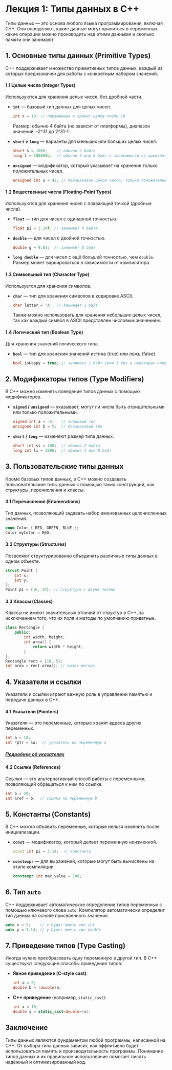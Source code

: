 # Лекция 1: Типы данных в C++

Типы данных — это основа любого языка программирования, включая C++. Они определяют, какие данные могут храниться в переменных, какие операции можно производить над этими данными и сколько памяти они занимают.

## 1. **Основные типы данных (Primitive Types)**
C++ поддерживает множество примитивных типов данных, каждый из которых предназначен для работы с конкретным набором значений.

#### 1.1 **Целые числа (Integer Types)**
Используются для хранения целых чисел, без дробной части.

- **`int`** — базовый тип данных для целых чисел.
  ```cpp
  int x = 10; // переменная x хранит целое число 10
  ```
  Размер: обычно 4 байта (но зависит от платформы), диапазон значений: -2^31 до 2^31-1.
  
- **`short`** и **`long`** — варианты для меньших или больших целых чисел.
  ```cpp
  short s = 1000;    // обычно 2 байта
  long l = 100000L;  // обычно 4 или 8 байт в зависимости от архитектуры
  ```
  
- **`unsigned`** — модификатор, который указывает на хранение только положительных чисел.
  ```cpp
  unsigned int u = 42; // беззнаковое целое число, только положительные значения
  ```

#### 1.2 **Вещественные числа (Floating-Point Types)**
Используются для хранения чисел с плавающей точкой (дробные числа).

- **`float`** — тип для чисел с одинарной точностью.
  ```cpp
  float pi = 3.14f; // занимает 4 байта
  ```

- **`double`** — для чисел с двойной точностью.
  ```cpp
  double g = 9.81;  // занимает 8 байт
  ```

- **`long double`** — для чисел с ещё большей точностью, чем `double`. Размер может варьироваться в зависимости от компилятора.

#### 1.3 **Символьный тип (Character Type)**
Используется для хранения символов.

- **`char`** — тип для хранения символов в кодировке ASCII.
  ```cpp
  char letter = 'A'; // занимает 1 байт
  ```
  
  Также можно использовать для хранения небольших целых чисел, так как каждый символ в ASCII представлен числовым значением.

#### 1.4 **Логический тип (Boolean Type)**
Для хранения значений логического типа.

- **`bool`** — тип для хранения значений истина (true) или ложь (false).
  ```cpp
  bool isHappy = true; // занимает 1 байт (или 1 бит в некоторых компиляторах)
  ```

## 2. **Модификаторы типов (Type Modifiers)**
В C++ можно изменять поведение типов данных с помощью модификаторов.

- **`signed` / `unsigned`** — указывает, могут ли числа быть отрицательными или только положительными.
  ```cpp
  signed int a = -5;   // знаковый тип
  unsigned int b = 5;  // беззнаковый тип
  ```

- **`short` / `long`** — изменяют размер типа данных.
  ```cpp
  short int si = 100;  // обычно 2 байта
  long int li = 1000;  // обычно 4 или 8 байт
  ```

## 3. **Пользовательские типы данных**
Кроме базовых типов данных, в C++ можно создавать пользовательские типы данных с помощью таких конструкций, как структуры, перечисления и классы.

#### 3.1 **Перечисления (Enumerations)**
Тип данных, позволяющий задавать набор именованных целочисленных значений.
```cpp
enum Color { RED, GREEN, BLUE };
Color myColor = RED;
```

#### 3.2 **Структуры (Structures)**
Позволяют структурированно объединять различные типы данных в одном объекте.
```cpp
struct Point {
    int x;
    int y;
};
Point p1 = {10, 20}; // структура с двумя полями
```

#### 3.3 **Классы (Classes)**
Классы не имеют значительных отличий от структур в C++, за исключением того, что их поля и методы по умолчанию приватные.
```cpp
class Rectangle {
    public:
        int width, height;
        int area() {
            return width * height;
        }
};
Rectangle rect = {10, 5};
int area = rect.area(); // вызов метода
```

## 4. **Указатели и ссылки**
Указатели и ссылки играют важную роль в управлении памятью и передаче данных в C++.

#### 4.1 **Указатели (Pointers)**
Указатели — это переменные, которые хранят адреса других переменных.
```cpp
int a = 10;
int *ptr = &a;  // указатель на переменную a
```

##### [Подробнее об указателях](pointers.md)

#### 4.2 **Ссылки (References)**
Ссылки — это альтернативный способ работы с переменными, позволяющий обращаться к ним по ссылке.
```cpp
int b = 20;
int &ref = b;  // ссылка на переменную b
```

## 5. **Константы (Constants)**
В C++ можно объявить переменные, которые нельзя изменить после инициализации.

- **`const`** — модификатор, который делает переменную неизменной.
  ```cpp
  const int pi = 3.14;  // константа
  ```

- **`constexpr`** — для выражений, которые могут быть вычислены на этапе компиляции.
  ```cpp
  constexpr int max_value = 100;
  ```

## 6. **Тип `auto`**
C++ поддерживает автоматическое определение типов переменных с помощью ключевого слова `auto`. Компилятор автоматически определит тип данных на основе присвоенного значения.

```cpp
auto x = 5;    // x будет иметь тип int
auto y = 3.14; // y будет иметь тип double
```

## 7. **Приведение типов (Type Casting)**
Иногда нужно преобразовать одну переменную в другой тип. В C++ существуют следующие способы приведения типов:

- **Явное приведение (C-style cast)**:
  ```cpp
  int a = 5;
  double b = (double)a;
  ```

- **C++ приведение** (например, `static_cast`):
  ```cpp
  int x = 10;
  double y = static_cast<double>(x);
  ```

## Заключение
Типы данных являются фундаментом любой программы, написанной на C++. От выбора типа данных зависит, как эффективно будет использоваться память и производительность программы. Понимание типов данных и их правильное использование помогает писать надёжный и оптимизированный код.